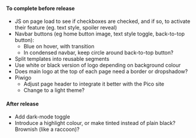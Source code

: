 #### To complete before release
* JS on page load to see if checkboxes are checked, and if so, to activate their feature (eg. text style, spoiler reveal)
* Navbar buttons (eg home button image, text style toggle, back-to-top button):
	* Blue on hover, with transition
	* In condensed navbar, keep circle around back-to-top button?
* Split templates into reusable segments
* Use white or black version of logo depending on background colour
* Does main logo at the top of each page need a border or dropshadow?
* Piwigo
	* Adjust page header to integrate it better with the Pico site
	* Change to a light theme?
	
#### After release
* Add dark-mode toggle
* Introduce a highlight colour, or make tinted instead of plain black?  Brownish (like a raccoon)?